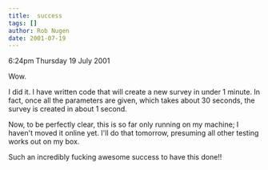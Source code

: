 ```yaml
---
title:  success
tags: []
author: Rob Nugen
date: 2001-07-19
---
```


<p class=date>6:24pm Thursday 19 July 2001</p>

<p>Wow.</p>

<p>I did it.  I have written code that will create a new survey in under 1
minute.  In fact, once all the parameters are given, which takes about 30
seconds, the survey is created in about 1 second.</p>

<p>Now, to be perfectly clear, this is so far only running on my machine; I
haven't moved it online yet.  I'll do that tomorrow, presuming all other
testing works out on my box.</p>

<p>Such an incredibly fucking awesome success to have this done!!</p>
